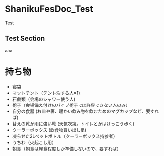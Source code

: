 # ShanikuFesDoc_Test

Test

## Test Section

aaa


# 持ち物
- 寝袋
- マットテント（テント泊する人※1）
- 石鹸類（会場のシャワー使う人)
- 椅子（会場備え付けのパイプ椅子では許容できない人のみ）
- 自分の食器 (お皿や箸、暖かい飲み物を飲むためのマグカップなど、要すれば)
- 替えの靴か雨に強い靴 (天気次第。トイレとかはけっこう歩く)
- クーラーボックス (飲食物買い出し組)
- 凍らせた2Lペットボトル（クーラーボックス持参者）
- うちわ（火起こし用）
- 朝食（朝食は軽食程度しか準備しないので、要すれば）
